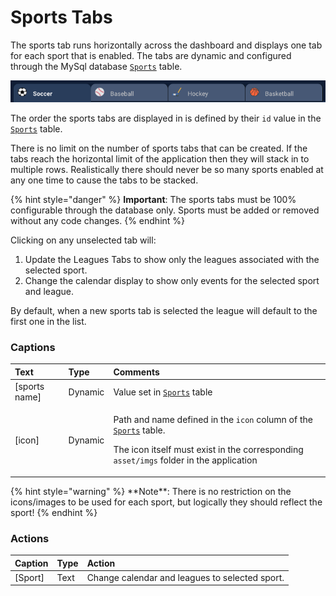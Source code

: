 # Sports Tabs

The sports tab runs horizontally across the dashboard and displays one tab for each sport that is enabled. The tabs are dynamic and configured through the MySql database [`Sports`]() table. 

![](../../../.gitbook/assets/image%20%2810%29.png)

The order the sports tabs are displayed in is defined by their `id` value in the [`Sports`]()  table.

There is no limit on the number of sports tabs that can be created. If the tabs reach the horizontal limit of the application then they will stack in to multiple rows. Realistically there should never be so many sports enabled at any one time to cause the tabs to be stacked.

{% hint style="danger" %}
**Important**: The sports tabs must be 100% configurable through the database only. Sports must be added or removed without any code changes.
{% endhint %}

Clicking on any unselected tab will:

1. Update the Leagues Tabs to show only the leagues associated with the selected sport.
2. Change the calendar display to show only events for the selected sport and league.

By default, when a new sports tab is selected the league will default to the first one in the list.

### **Captions**

<table>
  <thead>
    <tr>
      <th style="text-align:left">Text</th>
      <th style="text-align:left">Type</th>
      <th style="text-align:left">Comments</th>
    </tr>
  </thead>
  <tbody>
    <tr>
      <td style="text-align:left">[sports name]</td>
      <td style="text-align:left">Dynamic</td>
      <td style="text-align:left">Value set in <a href><code>Sports</code></a> table</td>
    </tr>
    <tr>
      <td style="text-align:left">[icon]</td>
      <td style="text-align:left">Dynamic</td>
      <td style="text-align:left">
        <p>Path and name defined in the <code>icon</code> column of the <a href><code>Sports</code></a> table.</p>
        <p>The icon itself must exist in the corresponding <code>asset/imgs</code> folder
          in the application</p>
      </td>
    </tr>
  </tbody>
</table>{% hint style="warning" %}
**Note**: There is no restriction on the icons/images to be used for each sport, but logically they should reflect the sport!
{% endhint %}

### **Actions**

| Caption | Type | Action |
| :--- | :--- | :--- |
| \[Sport\] | Text | Change calendar and leagues to selected sport. |

## 


